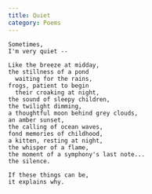 ```yaml
---
title: Quiet
category: Poems
---
```


    Sometimes,
    I'm very quiet --

    Like the breeze at midday,
    the stillness of a pond
      waiting for the rains,
    frogs, patient to begin
      their croaking at night,
    the sound of sleepy children,
    the twilight dimming,
    a thoughtful moon behind grey clouds,
    an amber sunset,
    the calling of ocean waves,
    fond memories of childhood,
    a kitten, resting at night,
    the whisper of a flame,
    the moment of a symphony's last note...
    the silence.

    If these things can be,
    it explains why.


